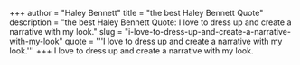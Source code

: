 +++
author = "Haley Bennett"
title = "the best Haley Bennett Quote"
description = "the best Haley Bennett Quote: I love to dress up and create a narrative with my look."
slug = "i-love-to-dress-up-and-create-a-narrative-with-my-look"
quote = '''I love to dress up and create a narrative with my look.'''
+++
I love to dress up and create a narrative with my look.
